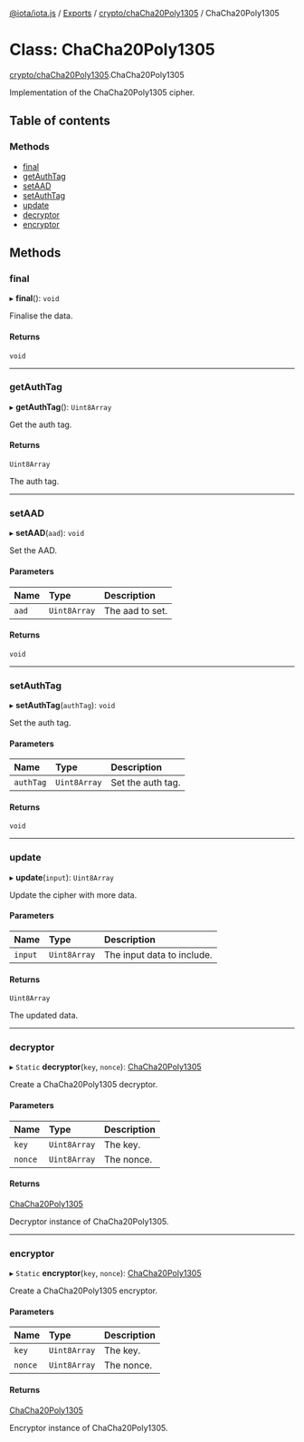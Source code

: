 [@iota/iota.js](../README.md) / [Exports](../modules.md) / [crypto/chaCha20Poly1305](../modules/crypto_chacha20poly1305.md) / ChaCha20Poly1305

# Class: ChaCha20Poly1305

[crypto/chaCha20Poly1305](../modules/crypto_chacha20poly1305.md).ChaCha20Poly1305

Implementation of the ChaCha20Poly1305 cipher.

## Table of contents

### Methods

- [final](crypto_chacha20poly1305.chacha20poly1305.md#final)
- [getAuthTag](crypto_chacha20poly1305.chacha20poly1305.md#getauthtag)
- [setAAD](crypto_chacha20poly1305.chacha20poly1305.md#setaad)
- [setAuthTag](crypto_chacha20poly1305.chacha20poly1305.md#setauthtag)
- [update](crypto_chacha20poly1305.chacha20poly1305.md#update)
- [decryptor](crypto_chacha20poly1305.chacha20poly1305.md#decryptor)
- [encryptor](crypto_chacha20poly1305.chacha20poly1305.md#encryptor)

## Methods

### final

▸ **final**(): `void`

Finalise the data.

#### Returns

`void`

___

### getAuthTag

▸ **getAuthTag**(): `Uint8Array`

Get the auth tag.

#### Returns

`Uint8Array`

The auth tag.

___

### setAAD

▸ **setAAD**(`aad`): `void`

Set the AAD.

#### Parameters

| Name | Type | Description |
| :------ | :------ | :------ |
| `aad` | `Uint8Array` | The aad to set. |

#### Returns

`void`

___

### setAuthTag

▸ **setAuthTag**(`authTag`): `void`

Set the auth tag.

#### Parameters

| Name | Type | Description |
| :------ | :------ | :------ |
| `authTag` | `Uint8Array` | Set the auth tag. |

#### Returns

`void`

___

### update

▸ **update**(`input`): `Uint8Array`

Update the cipher with more data.

#### Parameters

| Name | Type | Description |
| :------ | :------ | :------ |
| `input` | `Uint8Array` | The input data to include. |

#### Returns

`Uint8Array`

The updated data.

___

### decryptor

▸ `Static` **decryptor**(`key`, `nonce`): [ChaCha20Poly1305](crypto_chacha20poly1305.chacha20poly1305.md)

Create a ChaCha20Poly1305 decryptor.

#### Parameters

| Name | Type | Description |
| :------ | :------ | :------ |
| `key` | `Uint8Array` | The key. |
| `nonce` | `Uint8Array` | The nonce. |

#### Returns

[ChaCha20Poly1305](crypto_chacha20poly1305.chacha20poly1305.md)

Decryptor instance of ChaCha20Poly1305.

___

### encryptor

▸ `Static` **encryptor**(`key`, `nonce`): [ChaCha20Poly1305](crypto_chacha20poly1305.chacha20poly1305.md)

Create a ChaCha20Poly1305 encryptor.

#### Parameters

| Name | Type | Description |
| :------ | :------ | :------ |
| `key` | `Uint8Array` | The key. |
| `nonce` | `Uint8Array` | The nonce. |

#### Returns

[ChaCha20Poly1305](crypto_chacha20poly1305.chacha20poly1305.md)

Encryptor instance of ChaCha20Poly1305.
